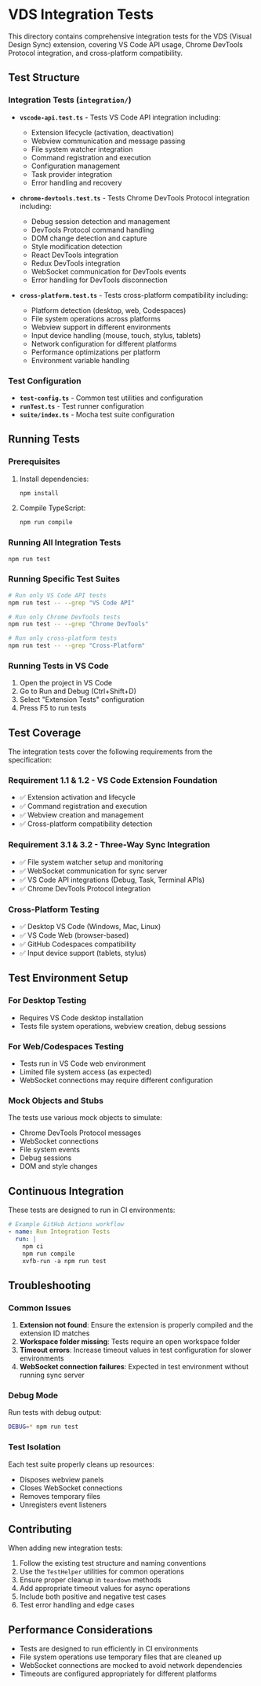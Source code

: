# VDS Integration Tests

This directory contains comprehensive integration tests for the VDS (Visual Design Sync) extension, covering VS Code API usage, Chrome DevTools Protocol integration, and cross-platform compatibility.

## Test Structure

### Integration Tests (`integration/`)

- **`vscode-api.test.ts`** - Tests VS Code API integration including:
  - Extension lifecycle (activation, deactivation)
  - Webview communication and message passing
  - File system watcher integration
  - Command registration and execution
  - Configuration management
  - Task provider integration
  - Error handling and recovery

- **`chrome-devtools.test.ts`** - Tests Chrome DevTools Protocol integration including:
  - Debug session detection and management
  - DevTools Protocol command handling
  - DOM change detection and capture
  - Style modification detection
  - React DevTools integration
  - Redux DevTools integration
  - WebSocket communication for DevTools events
  - Error handling for DevTools disconnection

- **`cross-platform.test.ts`** - Tests cross-platform compatibility including:
  - Platform detection (desktop, web, Codespaces)
  - File system operations across platforms
  - Webview support in different environments
  - Input device handling (mouse, touch, stylus, tablets)
  - Network configuration for different platforms
  - Performance optimizations per platform
  - Environment variable handling

### Test Configuration

- **`test-config.ts`** - Common test utilities and configuration
- **`runTest.ts`** - Test runner configuration
- **`suite/index.ts`** - Mocha test suite configuration

## Running Tests

### Prerequisites

1. Install dependencies:
   ```bash
   npm install
   ```

2. Compile TypeScript:
   ```bash
   npm run compile
   ```

### Running All Integration Tests

```bash
npm run test
```

### Running Specific Test Suites

```bash
# Run only VS Code API tests
npm run test -- --grep "VS Code API"

# Run only Chrome DevTools tests
npm run test -- --grep "Chrome DevTools"

# Run only cross-platform tests
npm run test -- --grep "Cross-Platform"
```

### Running Tests in VS Code

1. Open the project in VS Code
2. Go to Run and Debug (Ctrl+Shift+D)
3. Select "Extension Tests" configuration
4. Press F5 to run tests

## Test Coverage

The integration tests cover the following requirements from the specification:

### Requirement 1.1 & 1.2 - VS Code Extension Foundation
- ✅ Extension activation and lifecycle
- ✅ Command registration and execution
- ✅ Webview creation and management
- ✅ Cross-platform compatibility detection

### Requirement 3.1 & 3.2 - Three-Way Sync Integration
- ✅ File system watcher setup and monitoring
- ✅ WebSocket communication for sync server
- ✅ VS Code API integrations (Debug, Task, Terminal APIs)
- ✅ Chrome DevTools Protocol integration

### Cross-Platform Testing
- ✅ Desktop VS Code (Windows, Mac, Linux)
- ✅ VS Code Web (browser-based)
- ✅ GitHub Codespaces compatibility
- ✅ Input device support (tablets, stylus)

## Test Environment Setup

### For Desktop Testing
- Requires VS Code desktop installation
- Tests file system operations, webview creation, debug sessions

### For Web/Codespaces Testing
- Tests run in VS Code web environment
- Limited file system access (as expected)
- WebSocket connections may require different configuration

### Mock Objects and Stubs

The tests use various mock objects to simulate:
- Chrome DevTools Protocol messages
- WebSocket connections
- File system events
- Debug sessions
- DOM and style changes

## Continuous Integration

These tests are designed to run in CI environments:

```yaml
# Example GitHub Actions workflow
- name: Run Integration Tests
  run: |
    npm ci
    npm run compile
    xvfb-run -a npm run test
```

## Troubleshooting

### Common Issues

1. **Extension not found**: Ensure the extension is properly compiled and the extension ID matches
2. **Workspace folder missing**: Tests require an open workspace folder
3. **Timeout errors**: Increase timeout values in test configuration for slower environments
4. **WebSocket connection failures**: Expected in test environment without running sync server

### Debug Mode

Run tests with debug output:
```bash
DEBUG=* npm run test
```

### Test Isolation

Each test suite properly cleans up resources:
- Disposes webview panels
- Closes WebSocket connections
- Removes temporary files
- Unregisters event listeners

## Contributing

When adding new integration tests:

1. Follow the existing test structure and naming conventions
2. Use the `TestHelper` utilities for common operations
3. Ensure proper cleanup in `teardown` methods
4. Add appropriate timeout values for async operations
5. Include both positive and negative test cases
6. Test error handling and edge cases

## Performance Considerations

- Tests are designed to run efficiently in CI environments
- File system operations use temporary files that are cleaned up
- WebSocket connections are mocked to avoid network dependencies
- Timeouts are configured appropriately for different platforms